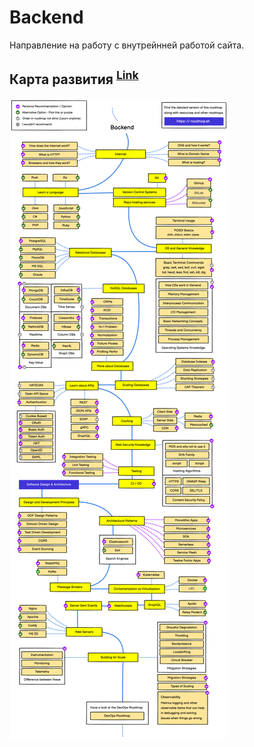# Backend

Направление на работу с внутрейнней работой сайта.

## Карта развития <sup>[Link](https://roadmap.sh/)</sup>

![Roadmap](./Roadmap.png)
